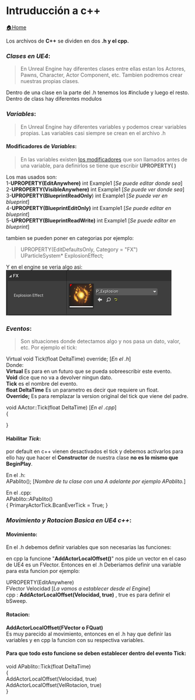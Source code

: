 # Intruducción a c++
[🏠Home](Readme.md)

Los archivos de **C++** se dividen en dos **.h y el cpp.**  
### **_Clases en UE4_**:
> En Unreal Engine hay diferentes clases entre ellas estan los Actores, Pawns, Character, Actor Component, etc. Tambien podremos crear nuestras propias clases.

Dentro de una clase en la parte del .h tenemos los #include y luego el resto.
Dentro de class hay diferentes modulos 


### **_Variables_**:
> En Unreal Engine hay diferentes variables y podemos crear variables propias. Las variables casi siempre se crean en el archivo .h

#### Modificadores de _Variables_:
> En las variables existen [los modificadores](https://docs.unrealengine.com/4.26/en-US/ProgrammingAndScripting/GameplayArchitecture/Properties/Specifiers/) que son llamados antes de una variable, para definirlos se tiene que escribir **UPROPERTY( )**   
 
 Los mas usados son:  
 1-**UPROPERTY(EditAnywhere)** int Example1 [_Se puede editar donde sea_]  
 2-**UPROPERTY(VisibleAnywhere)** int Example1 [_Se puede ver donde sea_]  
 3-**UPROPERTY(BlueprintReadOnly**) int Example1 [_Se puede ver en blueprint_]   
 4-**UPROPERTY(BlueprintEditOnly)** int Example1 [_Se puede editar en blueprint_]  
 5-**UPROPERTY(BlueprintReadWrite)** int Example1 [_Se puede editar en blueprint_]

 tambien se pueden poner en categorias por ejemplo:

>UPROPERTY(EditDefaultsOnly, Category = "FX")  
>UParticleSystem* ExplosionEffect;   

Y en el engine se veria algo asi:  
![Muy nashe El pablito!](/Imagenes/Engine/CategoriaExample.png?raw=true "Optional Title")


### **_Eventos_**:

>Son situaciones donde detectamos algo y nos pasa un dato, valor, etc. Por ejemplo el tick:

Virtual void Tick(float DeltaTime) override; [_En el .h_]  
Donde:  
**Virtual** Es para en un futuro que se pueda sobreescribir este evento.  
**Void** dice que no va a devolver ningun dato.  
**Tick** es el nombre del evento.  
**float DeltaTime** Es un parametro es decir que requiere un float.  
**Override;** Es para remplazar la version original del tick que viene del padre.  

void AActor::Tick(float DeltaTime)  [_En el .cpp_]  
{
    
}

#### Habilitar _Tick_:
por default en c++ vienen desactivados el tick y debemos activarlos para ello hay que hacer el **Constructor** de nuestra clase **no es lo mismo que BeginPlay**.    

En el .h:  
APablito(); [_Nombre de tu clase con una A adelante por ejemplo APablito._]  

En el .cpp:  
APablito::APablito()  
{
    PrimaryActorTick.BcanEverTick = True; 
}

### _**Movimiento y Rotacion Basica en UE4 c++**_:

#### Movimiento:  
  
  
En el .h debemos definir variables que son necesarias las funciones: 
 
 en cpp la funcione "**AddActorLocalOffset()**" nos pide un vector en el caso de UE4 es un FVector. Entonces en el .h Deberiamos definir una variable para esta funcion por ejemplo:  

UPROPERTY(EditAnywhere)  
FVector Velocidad [_La vamos a establecer desde el Engine_]  
cpp :
**AddActorLocalOffset(Velocidad, true)**
, true es para definir el bSweep.  
#### Rotacion:
**AddActorLocalOffset(FVector o FQuat)**  
Es muy parecido al movimiento, entonces en el .h hay que definir las variables y en cpp la funcion con su respectiva variables. 

#### Para que todo esto funcione se deben establecer dentro del evento Tick:  

void APablito::Tick(float DeltaTime)   
{  
    AddActorLocalOffset(Velocidad, true)  
    AddActorLocalOffset(VelRotacion, true)  
}



